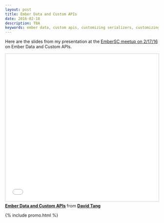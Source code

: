 ```yaml
---
layout: post
title: Ember Data and Custom APIs
date: 2016-02-18
description: TBA
keywords: ember data, custom apis, customizing serializers, customizing adapters, customm, serializer, adapter, snapshot, RESTSerializer, JSONSerializer, JSONAPISerializer, ember data 2
---
```


Here are the slides from my presentation at the <a href="http://www.meetup.com/Ember-SC/events/228289932/" target="_blank">EmberSC meetup on 2/17/16</a> on Ember Data and Custom APIs.


<iframe src="//www.slideshare.net/slideshow/embed_code/key/aHH6lU8zpU52nk" width="595" height="485" frameborder="0" marginwidth="0" marginheight="0" scrolling="no" style="border:1px solid #CCC; border-width:1px; margin-bottom:5px; max-width: 100%;" allowfullscreen> </iframe> <div style="margin-bottom:5px"> <strong> <a href="//www.slideshare.net/DavidTang1/ember-data-and-custom-apis" title="Ember Data and Custom APIs" target="_blank">Ember Data and Custom APIs</a> </strong> from <strong><a target="_blank" href="//www.slideshare.net/DavidTang1">David Tang</a></strong> </div>

{% include promo.html %}
